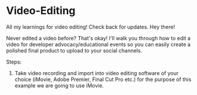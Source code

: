 # Video-Editing
All my learnings for video editing! Check back for updates.
Hey there! 

Never edited a video before? That's okay! I'll walk you through how to edit a video for developer advocacy/educational events so you can easily create a polished final product to upload to your social channels.

Steps:

1) Take video recording and import into video editing software of your choice (iMovie, Adobe Premier, Final Cut Pro etc.) for the purpose of this example we are going to use iMovie. 
